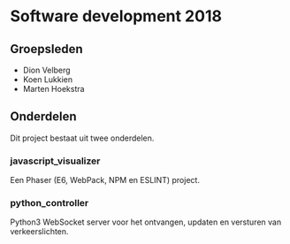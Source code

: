 # Software development 2018

## Groepsleden

* Dion Velberg
* Koen Lukkien
* Marten Hoekstra

## Onderdelen

Dit project bestaat uit twee onderdelen.

### javascript_visualizer

Een Phaser (E6, WebPack, NPM en ESLINT) project.

### python_controller

Python3 WebSocket server voor het ontvangen, updaten en versturen van verkeerslichten.